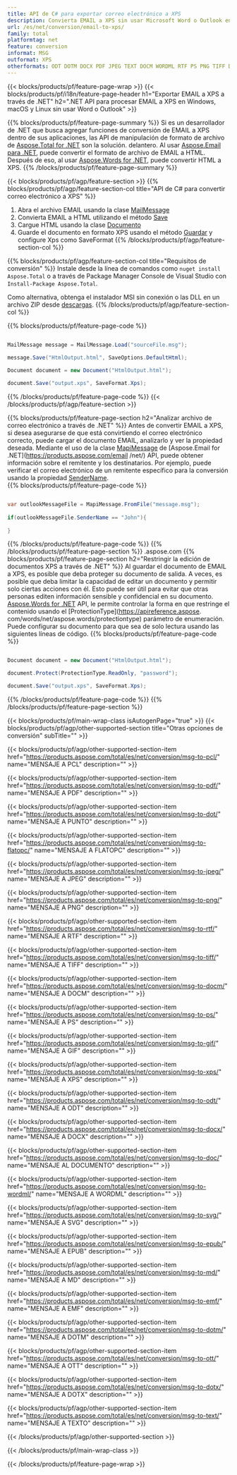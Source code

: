```yaml
---
title: API de C# para exportar correo electrónico a XPS
description: Convierta EMAIL a XPS sin usar Microsoft Word o Outlook en .NET
url: /es/net/conversion/email-to-xps/
family: total
platformtag: net
feature: conversion
informat: MSG
outformat: XPS
otherformats: ODT DOTM DOCX PDF JPEG TEXT DOCM WORDML RTF PS PNG TIFF DOTX EMF XPS GIF MD DOC OTT DOT SVG PCL EPUB FLATOPC
---
```

{{< blocks/products/pf/feature-page-wrap >}}
{{< blocks/products/pf/i18n/feature-page-header h1="Exportar EMAIL a XPS a través de .NET" h2=".NET API para procesar EMAIL a XPS en Windows, macOS y Linux sin usar Word o Outlook" >}}

{{% blocks/products/pf/feature-page-summary %}}
Si es un desarrollador de .NET que busca agregar funciones de conversión de EMAIL a XPS dentro de sus aplicaciones, las API de manipulación de formato de archivo de [Aspose.Total for .NET](https://products.aspose.com/total/net/) son la solución. delantero. Al usar [Aspose.Email para .NET](https://products.aspose.com/email/net/), puede convertir el formato de archivo de EMAIL a HTML. Después de eso, al usar [Aspose.Words for .NET](https://products.aspose.com/words/net/), puede convertir HTML a XPS.
{{% /blocks/products/pf/feature-page-summary  %}}

{{< blocks/products/pf/agp/feature-section >}}
{{% blocks/products/pf/agp/feature-section-col title="API de C# para convertir correo electrónico a XPS" %}}
1. Abra el archivo EMAIL usando la clase [MailMessage](https://apireference.aspose.com/email/net/aspose.email/mailmessage)
2. Convierta EMAIL a HTML utilizando el método [Save](https://apireference.aspose.com/email/net/aspose.email.mailmessage/save/methods/3)
3. Cargue HTML usando la clase [Documento](https://apireference.aspose.com/words/net/aspose.words/document)
4. Guarde el documento en formato XPS usando el método [Guardar](https://apireference.aspose.com/words/net/aspose.words.document/save/methods/4) y configure Xps como SaveFormat
{{% /blocks/products/pf/agp/feature-section-col %}}

{{% blocks/products/pf/agp/feature-section-col title="Requisitos de conversión" %}}
Instale desde la línea de comandos como ```nuget install Aspose.Total``` o a través de Package Manager Console de Visual Studio con ```Install-Package Aspose.Total```.

Como alternativa, obtenga el instalador MSI sin conexión o las DLL en un archivo ZIP desde [descargas](https://downloads.aspose.com/total/net).
{{% /blocks/products/pf/agp/feature-section-col %}}

{{% blocks/products/pf/feature-page-code %}}

```cs

MailMessage message = MailMessage.Load("sourceFile.msg");
 
message.Save("HtmlOutput.html", SaveOptions.DefaultHtml);

Document document = new Document("HtmlOutput.html");

document.Save("output.xps", SaveFormat.Xps); 
```

{{% /blocks/products/pf/feature-page-code %}}
{{< /blocks/products/pf/agp/feature-section >}}

{{% blocks/products/pf/feature-page-section  h2="Analizar archivo de correo electrónico a través de .NET" %}}
Antes de convertir EMAIL a XPS, si desea asegurarse de que está convirtiendo el correo electrónico correcto, puede cargar el documento EMAIL, analizarlo y ver la propiedad deseada. Mediante el uso de la clase [MapiMessage](https://apireference.aspose.com/email/net/aspose.email.mapi/mapimessage) de [Aspose.Email for .NET](https://products.aspose.com/email /net/) API, puede obtener información sobre el remitente y los destinatarios. Por ejemplo, puede verificar el correo electrónico de un remitente específico para la conversión usando la propiedad [SenderName](https://apireference.aspose.com/email/net/aspose.email.mapi/mapimessage/properties/sendername).  
{{% blocks/products/pf/feature-page-code %}}

```cs

var outlookMessageFile = MapiMessage.FromFile("message.msg");
 
if(outlookMessageFile.SenderName == "John"){
    
}
```

{{% /blocks/products/pf/feature-page-code  %}}
{{% /blocks/products/pf/feature-page-section %}}
.aspose.com
{{% blocks/products/pf/feature-page-section  h2="Restringir la edición de documentos XPS a través de .NET" %}}
Al guardar el documento de EMAIL a XPS, es posible que deba proteger su documento de salida. A veces, es posible que deba limitar la capacidad de editar un documento y permitir solo ciertas acciones con él. Esto puede ser útil para evitar que otras personas editen información sensible y confidencial en su documento. [Aspose.Words for .NET](https://products.aspose.com/words/net/) API, le permite controlar la forma en que restringe el contenido usando el [ProtectionType](https://apireference.aspose. com/words/net/aspose.words/protectiontype) parámetro de enumeración. Puede configurar su documento para que sea de solo lectura usando las siguientes líneas de código. 
{{% blocks/products/pf/feature-page-code %}}

```cs

Document document = new Document("HtmlOutput.html");

document.Protect(ProtectionType.ReadOnly, "password");

document.Save("output.xps", SaveFormat.Xps);  
```

{{% /blocks/products/pf/feature-page-code  %}}
{{% /blocks/products/pf/feature-page-section %}}

{{< blocks/products/pf/main-wrap-class isAutogenPage="true" >}}
{{< blocks/products/pf/agp/other-supported-section title="Otras opciones de conversión" subTitle="" >}}

{{< blocks/products/pf/agp/other-supported-section-item href="https://products.aspose.com/total/es/net/conversion/msg-to-pcl/" name="MENSAJE A PCL" description="" >}}

{{< blocks/products/pf/agp/other-supported-section-item href="https://products.aspose.com/total/es/net/conversion/msg-to-pdf/" name="MENSAJE A PDF" description="" >}}

{{< blocks/products/pf/agp/other-supported-section-item href="https://products.aspose.com/total/es/net/conversion/msg-to-dot/" name="MENSAJE A PUNTO" description="" >}}

{{< blocks/products/pf/agp/other-supported-section-item href="https://products.aspose.com/total/es/net/conversion/msg-to-flatopc/" name="MENSAJE A FLATOPC" description="" >}}

{{< blocks/products/pf/agp/other-supported-section-item href="https://products.aspose.com/total/es/net/conversion/msg-to-jpeg/" name="MENSAJE A JPEG" description="" >}}

{{< blocks/products/pf/agp/other-supported-section-item href="https://products.aspose.com/total/es/net/conversion/msg-to-png/" name="MENSAJE A PNG" description="" >}}

{{< blocks/products/pf/agp/other-supported-section-item href="https://products.aspose.com/total/es/net/conversion/msg-to-rtf/" name="MENSAJE A RTF" description="" >}}

{{< blocks/products/pf/agp/other-supported-section-item href="https://products.aspose.com/total/es/net/conversion/msg-to-tiff/" name="MENSAJE A TIFF" description="" >}}

{{< blocks/products/pf/agp/other-supported-section-item href="https://products.aspose.com/total/es/net/conversion/msg-to-docm/" name="MENSAJE A DOCM" description="" >}}

{{< blocks/products/pf/agp/other-supported-section-item href="https://products.aspose.com/total/es/net/conversion/msg-to-ps/" name="MENSAJE A PS" description="" >}}

{{< blocks/products/pf/agp/other-supported-section-item href="https://products.aspose.com/total/es/net/conversion/msg-to-gif/" name="MENSAJE A GIF" description="" >}}

{{< blocks/products/pf/agp/other-supported-section-item href="https://products.aspose.com/total/es/net/conversion/msg-to-xps/" name="MENSAJE A XPS" description="" >}}

{{< blocks/products/pf/agp/other-supported-section-item href="https://products.aspose.com/total/es/net/conversion/msg-to-odt/" name="MENSAJE A ODT" description="" >}}

{{< blocks/products/pf/agp/other-supported-section-item href="https://products.aspose.com/total/es/net/conversion/msg-to-docx/" name="MENSAJE A DOCX" description="" >}}

{{< blocks/products/pf/agp/other-supported-section-item href="https://products.aspose.com/total/es/net/conversion/msg-to-doc/" name="MENSAJE AL DOCUMENTO" description="" >}}

{{< blocks/products/pf/agp/other-supported-section-item href="https://products.aspose.com/total/es/net/conversion/msg-to-wordml/" name="MENSAJE A WORDML" description="" >}}

{{< blocks/products/pf/agp/other-supported-section-item href="https://products.aspose.com/total/es/net/conversion/msg-to-svg/" name="MENSAJE A SVG" description="" >}}

{{< blocks/products/pf/agp/other-supported-section-item href="https://products.aspose.com/total/es/net/conversion/msg-to-epub/" name="MENSAJE A EPUB" description="" >}}

{{< blocks/products/pf/agp/other-supported-section-item href="https://products.aspose.com/total/es/net/conversion/msg-to-md/" name="MENSAJE A MD" description="" >}}

{{< blocks/products/pf/agp/other-supported-section-item href="https://products.aspose.com/total/es/net/conversion/msg-to-emf/" name="MENSAJE A EMF" description="" >}}

{{< blocks/products/pf/agp/other-supported-section-item href="https://products.aspose.com/total/es/net/conversion/msg-to-dotm/" name="MENSAJE A DOTM" description="" >}}

{{< blocks/products/pf/agp/other-supported-section-item href="https://products.aspose.com/total/es/net/conversion/msg-to-ott/" name="MENSAJE A OTT" description="" >}}

{{< blocks/products/pf/agp/other-supported-section-item href="https://products.aspose.com/total/es/net/conversion/msg-to-dotx/" name="MENSAJE A DOTX" description="" >}}

{{< blocks/products/pf/agp/other-supported-section-item href="https://products.aspose.com/total/es/net/conversion/msg-to-text/" name="MENSAJE A TEXTO" description="" >}}



{{< /blocks/products/pf/agp/other-supported-section >}}

{{< /blocks/products/pf/main-wrap-class >}}

{{< /blocks/products/pf/feature-page-wrap >}}